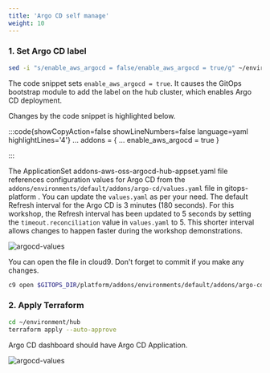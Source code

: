 ```yaml
---
title: 'Argo CD self manage'
weight: 10
---
```


### 1. Set Argo CD label

```bash
sed -i "s/enable_aws_argocd = false/enable_aws_argocd = true/g" ~/environment/terraform.tfvars
```
The code snippet sets `enable_aws_argocd = true`. It causes the GitOps bootstrap module to add the label on the hub cluster, which enables Argo CD deployment.

Changes by the code snippet is highlighted below.

:::code{showCopyAction=false showLineNumbers=false language=yaml highlightLines='4'}
...
addons = {
    ...
    enable_aws_argocd = true
}

:::

The ApplicationSet addons-aws-oss-argocd-hub-appset.yaml file references configuration values for Argo CD from the `addons/environments/default/addons/argo-cd/values.yaml` file in gitops-platform . You can update the `values.yaml` as per your need. The default Refresh interval for the Argo CD is 3 minutes (180 seconds). For this workshop, the Refresh interval has been updated to 5 seconds by setting the `timeout.reconciliation` value in `values.yaml` to 5. This shorter interval allows changes to happen faster during the workshop demonstrations.

![argocd-values](/static/images/argocd-values.png)

You can open the file in cloud9. Don't forget to commit if you make any changes.

```bash
c9 open $GITOPS_DIR/platform/addons/environments/default/addons/argo-cd/values.yaml
```

### 2. Apply Terraform

```bash
cd ~/environment/hub
terraform apply --auto-approve
```

Argo CD dashboard should have Argo CD Application.

![argocd-values](/static/images/argocd-selfmanage.png)

<!--
> If you can't access the dashboard then reopen the browser, try another browser, try http, clear browser history 
-->
